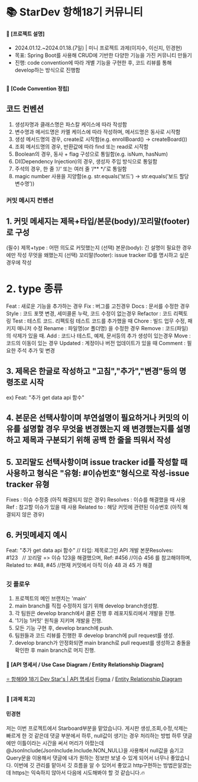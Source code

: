 ####
# 📚 StarDev 항해18기 커뮤니티
#### 📌 [프로젝트 설명]
- 2024.01.12.~2024.01.18.(7일) | 미니 프로젝트 과제(이지수, 이신지, 민경현)
- 목표: Spring Boot를 사용해 CRUD에 기반한 다양한 기능을 가진 커뮤니티 만들기
- 진행: code convention에 따라 개별 기능을 구현한 후, 코드 리뷰를 통해 develop하는 방식으로 진행함
##
#### 📌 [Code Convention 정립]
## 코드 컨벤션
1. 생성자명과 클래스명은 파스칼 케이스에 따라 작성함
2. 변수명과 메서드명은 카멜 케이스에 따라 작성하며, 메서드명은 동사로 시작함
3. 생성 메서드명의 경우, create로 시작함(e.g. enrollBoard() -> createBoard())
4. 조회 메서드명의 경우, 반환값에 따라 find 또는 read로 시작함
5. Boolean의 경우, 동사 + flag 구성으로 통일함(e.g. isNum, hasNum)
6. DI(Dependency Injection)의 경우, 생성자 주입 방식으로 통일함
7. 주석의 경우, 한 줄 ‘//‘ 또는 여러 줄 ‘/** */’로 통일함
8. magic number 사용을 지양함(e.g. str.equals(’보드’) -> str.equals(’보드 할당 변수명’))
### 커밋 메시지 컨벤션
## 1. 커밋 메세지는 제목+타입/본문(body)/꼬리말(footer)로 구성

(필수) 제목+type : 어떤 의도로 커밋했는지
(선택) 본문(body): 긴 설명이 필요한 경우에만 작성 무엇을 왜했는지
(선택) 꼬리말(footer): issue tracker ID를 명시하고 싶은 경우에 작성

# 2. type 종류

Feat : 새로운 기능을 추가하는 경우
Fix : 버그를 고친경우
Docs : 문서를 수정한 경우
Style : 코드 포맷 변경, 세미콜론 누락, 코드 수정이 없는경우
Refactor : 코드 리펙토링
Test : 테스트 코드. 리펙토링 테스트 코드를 추가했을 때
Chore : 빌드 업무 수정, 패키지 매니저 수정
Rename : 파일명(or 폴더명) 을 수정한 경우
Remove : 코드(파일) 의 삭제가 있을 때.
Add : 코드나 테스트, 예제, 문서등의 추가 생성이 있는경우
Move : 코드의 이동이 있는 경우
Updated : 계정이나 버전 업데이트가 있을 때
Comment : 필요한 주석 추가 및 변경

## 3. 제목은 한글로 작성하고 "고침","추가","변경"등의 명령조로 시작
ex) Feat: "추가 get data api 함수"

## 4. 본문은 선택사항이며 부연설명이 필요하거나 커밋의 이유를 설명할 경우 무엇을 변경했는지 왜 변경했는지를 설명하고 제목과 구분되기 위해 공백 한 줄을 띄워서 작성

## 5. 꼬리말도 선택사항이며 issue tracker id를 작성할 때 사용하고 형식은 "유형: #이슈번호"형식으로 작성-issue tracker 유형

Fixes : 이슈 수정중 (아직 해결되지 않은 경우)
Resolves : 이슈를 해결했을 때 사용
Ref : 참고할 이슈가 있을 때 사용
Related to : 해당 커밋에 관련된 이슈번호 (아직 해결되지 않은 경우)

## 6. 커밋메세지 예시

Feat: "추가 get data api 함수" // 타입: 제목로그인 API 개발 
본문Resolves: #123   // 꼬리말 => 이슈 123을 해결했으며,
Ref: #456 //이슈 456 를 참고해야하며,
Related to: #48, #45 //현재 커밋에서 아직 이슈 48 과 45 가 해결

##
### 깃 플로우
1. 프로젝트의 메인 브랜치는 'main'
2. main branch를 직접 수정하지 않기 위해 develop branch생성함.
3. 각 팀원은 develop branch에서 클론 진행 후 레포지토리에서 개발을 진행.
4. '1기능 1커밋' 원칙을 지키며 개발을 진행.
5. 모든 기능 구현 후, develop branch에 push.
6. 팀원들과 코드 리뷰를 진행한 후 develop branch에 pull request를 생성.
7. develop branch가 안정화되면 main branch로 pull request를 생성하고 충돌을 확인한 후 main branch로 머지 진행.
#### 📌 [API 명세서 / Use Case Diagram / Entity Relationship Diagram]
[⭐️ 항해99 18기 Dev Star's | API 명세서](https://experienced-equinox-093.notion.site/48ae768eca244b159c657654faa3eeec?v=747bfe44cac64f48800e0f76292787f8)
[Figma](https://www.figma.com/file/T6cCr9BLrl6mL2wv9bWKkM/starboard?type=design&node-id=0-1&mode=design&t=VAQx5xeomcA4WSlM-0) / [Entity Relationship Diagram](https://playible.notion.site/image/https%3A%2F%2Fprod-files-secure.s3.us-west-2.amazonaws.com%2F8303614e-6951-4071-a826-037e1e2a81b6%2F93dd3e7e-5a6f-4776-abab-14e2a61fd629%2F%25EC%258A%25A4%25ED%2581%25AC%25EB%25A6%25B0%25EC%2583%25B7_2024-01-17_234252.png?table=block&id=8b3562b8-c0da-4c72-afca-b36d416af02d&spaceId=8303614e-6951-4071-a826-037e1e2a81b6&width=950&userId=&cache=v2)
##
#### 📌 [과제 회고]
#### **민경현**
저는 이번 프로젝트에서 Starboard부분을 맡았습니다. 게시판 생성,조회,수정,삭제는 빠르게 한 것 같은데
댓글 부분에서 하루, null값이 생기는 경우 처리하는 방법 하루 댓글에만 이틀이라는 시간을 써서 머리가 아팠는데
@JsonInclude(JsonInclude.Include.NON_NULL)을 사용해서 null값을 숨기고 Query문을 이용해서 댓글에 내가 원하는 정보만 보낼 수 있게 되어서 너무나 좋았습니다.
이번에 깃 관리를 맡아서 깃 흐름을 알 수 있어서 좋았고 http구현하는 방법은알겠는데 https는 익숙하지 않아서 다음에 시도해봐야 할 것 같습니다.🔥  
#### 
